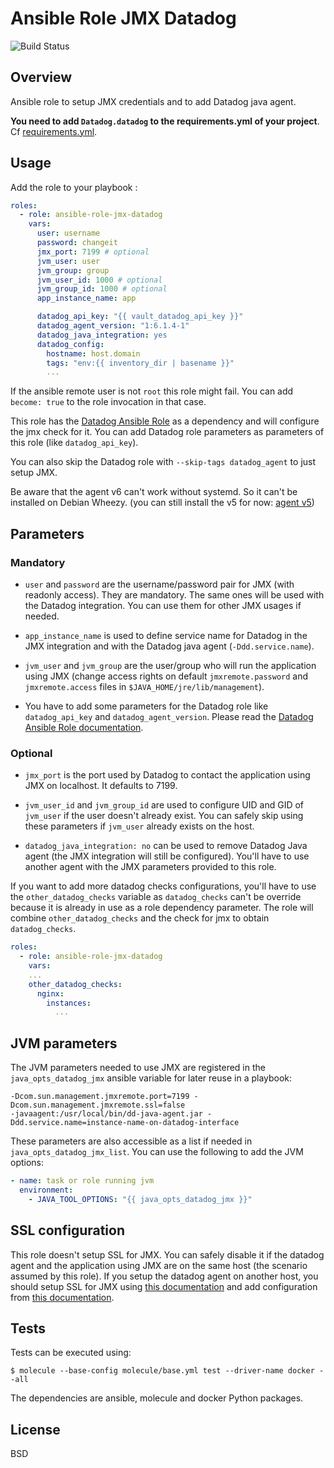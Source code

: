 # Ansible Role JMX Datadog

![Build Status](https://travis-ci.org/peopledoc/ansible-role-jmx-datadog.svg?branch=master)

Overview
--------

Ansible role to setup JMX credentials and to add Datadog java agent.

**You need to add `Datadog.datadog` to the requirements.yml of your project**. Cf [requirements.yml](requirements.yml).

Usage
-----

Add the role to your playbook :

```yaml
roles:
  - role: ansible-role-jmx-datadog
    vars:
      user: username
      password: changeit
      jmx_port: 7199 # optional
      jvm_user: user
      jvm_group: group
      jvm_user_id: 1000 # optional
      jvm_group_id: 1000 # optional
      app_instance_name: app

      datadog_api_key: "{{ vault_datadog_api_key }}"
      datadog_agent_version: "1:6.1.4-1"
      datadog_java_integration: yes
      datadog_config:
        hostname: host.domain
        tags: "env:{{ inventory_dir | basename }}"
        ...
```

If the ansible remote user is not `root` this role might fail. You can add
`become: true` to the role invocation in that case.

This role has the [Datadog Ansible Role](https://github.com/DataDog/ansible-datadog) as
a dependency and will configure the jmx check for it. 
You can add Datadog role parameters as parameters of this role (like `datadog_api_key`).

You can also skip the Datadog role with `--skip-tags datadog_agent` to just setup JMX.

Be aware that the agent v6 can't work without systemd. So it can't be installed on Debian Wheezy.
(you can still install the v5 for now: [agent v5](https://github.com/DataDog/ansible-datadog#agent-5-older-version))

Parameters
----------

### Mandatory

* `user` and `password` are the username/password pair for JMX (with readonly access).
They are mandatory. The same ones will be used with the Datadog integration. You can use
them for other JMX usages if needed.

* `app_instance_name` is used to define service name for Datadog in the JMX integration
  and with the Datadog java agent (`-Ddd.service.name`).

* `jvm_user` and `jvm_group` are the user/group who will run the application using JMX
(change access rights on default `jmxremote.password` and `jmxremote.access` files in `$JAVA_HOME/jre/lib/management`).

* You have to add some parameters for the Datadog role like `datadog_api_key` and `datadog_agent_version`. Please read the [Datadog Ansible Role documentation](https://github.com/DataDog/ansible-datadog/README.md).

### Optional

* `jmx_port` is the port used by Datadog to contact the application using JMX on localhost. It defaults to 7199.

* `jvm_user_id` and `jvm_group_id` are used to configure UID and GID of `jvm_user` if the user doesn't already exist.
  You can safely skip using these parameters if `jvm_user` already exists on the host.

* `datadog_java_integration: no` can be used to remove Datadog Java agent (the JMX integration will still
  be configured). You'll have to use another agent with the JMX parameters provided to this role.

If you want to add more datadog checks configurations, you'll have to use the
`other_datadog_checks` variable as `datadog_checks` can't be override because
it is already in use as a role dependency parameter. The role will combine
`other_datadog_checks` and the check for jmx to obtain `datadog_checks`.

```yaml
roles:
  - role: ansible-role-jmx-datadog
    vars:
    ...
    other_datadog_checks:
      nginx:
        instances:
          ...
```

JVM parameters
--------------

The JVM parameters needed to use JMX are registered in the `java_opts_datadog_jmx` ansible
variable for later reuse in a playbook:

```
-Dcom.sun.management.jmxremote.port=7199 -Dcom.sun.management.jmxremote.ssl=false
-javaagent:/usr/local/bin/dd-java-agent.jar -Ddd.service.name=instance-name-on-datadog-interface
```

These parameters are also accessible as a list if needed in `java_opts_datadog_jmx_list`. You can use the following to add the JVM options:

```yaml
- name: task or role running jvm
  environment:
    - JAVA_TOOL_OPTIONS: "{{ java_opts_datadog_jmx }}"
```

SSL configuration
-----------------

This role doesn't setup SSL for JMX. You can safely disable it if the datadog
agent and the application using JMX are on the same host (the scenario assumed
by this role). If you setup the datadog agent on another host, you should setup SSL
for JMX using
[this documentation](https://docs.oracle.com/javase/1.5.0/docs/guide/management/agent.html#SSL_enabled)
and add configuration from [this documentation](https://docs.datadoghq.com/integrations/java/).

Tests
-----

Tests can be executed using:

`$ molecule --base-config molecule/base.yml test --driver-name docker --all`

The dependencies are ansible, molecule and docker Python packages.

License
-------
BSD
